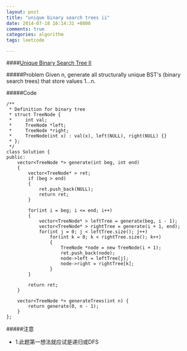 ```yaml
---
layout: post
title: "unique binary search trees ii"
date: 2014-07-18 16:14:31 +0800
comments: true
categories: algorithm
tags: leetcode

---
```

####[Unique Binary Search Tree II](https://oj.leetcode.com/problems/unique-binary-search-trees-ii/)

<!--more-->

#####Problem
Given n, generate all structurally unique BST's (binary search trees) that store values 1...n.


#####Code

    /**
     * Definition for binary tree
     * struct TreeNode {
     *     int val;
     *     TreeNode *left;
     *     TreeNode *right;
     *     TreeNode(int x) : val(x), left(NULL), right(NULL) {}
     * };
     */
    class Solution {
    public:
        vector<TreeNode *> generate(int beg, int end)
        {
            vector<TreeNode* > ret;
            if (beg > end)
            {
                ret.push_back(NULL);
                return ret;
            }
            
            for(int i = beg; i <= end; i++)
            {
                vector<TreeNode* > leftTree = generate(beg, i - 1);
                vector<TreeNode* > rightTree = generate(i + 1, end);
                for(int j = 0; j < leftTree.size(); j++)
                    for(int k = 0; k < rightTree.size(); k++)
                    {
                        TreeNode *node = new TreeNode(i + 1);
                        ret.push_back(node);
                        node->left = leftTree[j];
                        node->right = rightTree[k];              
                    }           
            }
            
            return ret;
        }
        
        vector<TreeNode *> generateTrees(int n) {
            return generate(0, n - 1);
        }
    };

#####注意
- 1.此题第一想法就应试是递归或DFS

